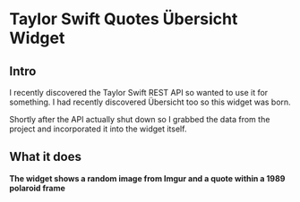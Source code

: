 # Taylor Swift Quotes Übersicht Widget

## Intro

I recently discovered the Taylor Swift REST API so wanted to use it for something. I had recently discovered Übersicht too so this widget was born.

Shortly after the API actually shut down so I grabbed the data from the project and incorporated it into the widget itself.

## What it does

__The widget shows a random image from Imgur and a quote within a 1989 polaroid frame__
